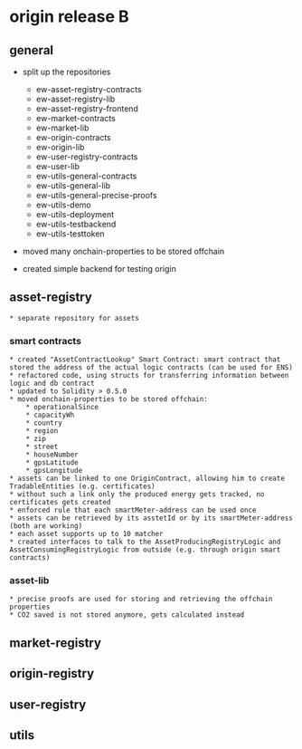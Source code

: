 # origin release B

## general
* split up the repositories
    * ew-asset-registry-contracts
    * ew-asset-registry-lib
    * ew-asset-registry-frontend
    * ew-market-contracts
    * ew-market-lib
    * ew-origin-contracts
    * ew-origin-lib
    * ew-user-registry-contracts
    * ew-user-lib
    * ew-utils-general-contracts
    * ew-utils-general-lib  
    * ew-utils-general-precise-proofs
    * ew-utils-demo
    * ew-utils-deployment 
    * ew-utils-testbackend
    * ew-utils-testtoken 

* moved many onchain-properties to be stored offchain 
* created simple backend for testing origin

## asset-registry

    * separate repository for assets 

### smart contracts 
    * created "AssetContractLookup" Smart Contract: smart contract that stored the address of the actual logic contracts (can be used for ENS)
    * refactored code, using structs for transferring information between logic and db contract
    * updated to Solidity > 0.5.0
    * moved onchain-properties to be stored offchain: 
        * operationalSince
        * capacityWh
        * country
        * region
        * zip 
        * street
        * houseNumber
        * gpsLatitude
        * gpsLongitude
    * assets can be linked to one OriginContract, allowing him to create TradableEntities (e.g. certificates)
    * without such a link only the produced energy gets tracked, no certificates gets created
    * enforced rule that each smartMeter-address can be used once
    * assets can be retrieved by its asstetId or by its smartMeter-address (both are working)
    * each asset supports up to 10 matcher 
    * created interfaces to talk to the AssetProducingRegistryLogic and AssetConsumingRegistryLogic from outside (e.g. through origin smart contracts)
    
### asset-lib    
    * precise proofs are used for storing and retrieving the offchain properties
    * CO2 saved is not stored anymore, gets calculated instead


## market-registry

## origin-registry

## user-registry

## utils






    